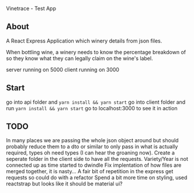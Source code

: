 Vinetrace - Test App

## About

A React Express Application which winery details from json files.

When bottling wine, a winery needs to know the percentage breakdown of
so they know what they can legally claim on the wine's label.

server running on 5000
client running on 3000

## Start

go into api folder and `yarn install && yarn start`
go into client folder and run `yarn install && yarn start`
go to localhost:3000 to see it in action

## TODO

In many places we are passing the whole json object around but should probably reduce them to a
dto or similar to only pass in what is actually required, types oh need types (I can hear the groaning now).
Create a seperate folder in the client side to have all the requests.
Variety/Year is not connected up as time started to dwindle
Fix implentation of how files are merged together, it is nasty...
A fair bit of repetition in the express get requests so could do with a refactor
Spend a bit more time on styling, used reactstrap but looks like it should be material ui?

